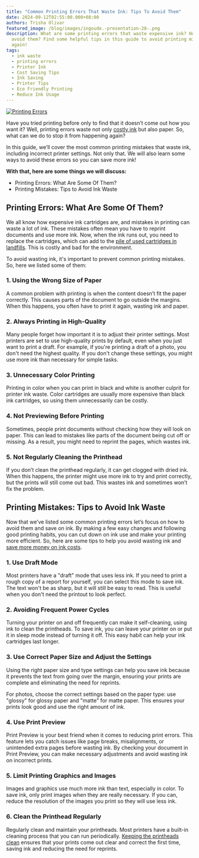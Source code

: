 ```yaml
---
title: "Common Printing Errors That Waste Ink: Tips To Avoid Them"
date: 2024-09-12T02:55:00.000+08:00
authors: Trisha Olivar
featured_image: /blog/images/ingoude.-presentation-28-.png
description: What are some printing errors that waste expensive ink? How can we
  avoid them? Find some helpful tips in this guide to avoid printing mistakes
  again!
tags:
  - ink waste
  - printing errors
  - Printer Ink
  - Cost Saving Tips
  - Ink Saving
  - Printer Tips
  - Eco Friendly Printing
  - Reduce Ink Usage
---
```

[![Printing Errors](/blog/images/ingoude.-presentation-28-.png "Common Printing Errors That Waste Ink: Tips To Avoid Them")](/blog/images/ingoude.-presentation-28-.png)

Have you tried printing before only to find that it doesn’t come out how you want it? Well, printing errors waste not only [costly ink](https://www.compandsave.com/blog/posts/why-printer-ink-is-so-expensive-factors-and-alternatives.html) but also paper. So, what can we do to stop it from happening again?

In this guide, we’ll cover the most common printing mistakes that waste ink, including incorrect printer settings. Not only that. We will also learn some ways to avoid these errors so you can save more ink!

**With that, here are some things we will discuss:**

* Printing Errors: What Are Some Of Them?
* Printing Mistakes: Tips to Avoid Ink Waste

## Printing Errors: What Are Some Of Them?

We all know how expensive ink cartridges are, and mistakes in printing can waste a lot of ink. These mistakes often mean you have to reprint documents and use more ink. Now, when the ink runs out, you need to replace the cartridges, which can add to the [pile of used cartridges in landfills](https://www.compandsave.com/blog/posts/eco-friendly-ink-cartridges-print-with-a-purpose-2024.html). This is costly and bad for the environment. 

To avoid wasting ink, it's important to prevent common printing mistakes. So, here we listed some of them:

### 1. Using the Wrong Size of Paper

A common problem with printing is when the content doesn’t fit the paper correctly. This causes parts of the document to go outside the margins. When this happens, you often have to print it again, wasting ink and paper.

### 2.  Always Printing in High-Quality

Many people forget how important it is to adjust their printer settings. Most printers are set to use high-quality prints by default, even when you just want to print a draft. For example, if you're printing a draft of a photo, you don't need the highest quality. If you don't change these settings, you might use more ink than necessary for simple tasks.

### 3. Unnecessary Color Printing

Printing in color when you can print in black and white is another culprit for printer ink waste. Color cartridges are usually more expensive than black ink cartridges, so using them unnecessarily can be costly. 

### 4. Not Previewing Before Printing

Sometimes, people print documents without checking how they will look on paper. This can lead to mistakes like parts of the document being cut off or missing. As a result, you might need to reprint the pages, which wastes ink.

### 5. Not Regularly Cleaning the Printhead

If you don’t clean the printhead regularly, it can get clogged with dried ink. When this happens, the printer might use more ink to try and print correctly, but the prints will still come out bad. This wastes ink and sometimes won’t fix the problem. 

## Printing Mistakes: Tips to Avoid Ink Waste

Now that we’ve listed some common printing errors let’s focus on how to avoid them and save on ink. By making a few easy changes and following good printing habits, you can cut down on ink use and make your printing more efficient. So, here are some tips to help you avoid wasting ink and [save more money on ink costs](https://www.compandsave.com/blog/posts/how-to-save-money-on-printer-ink-simple-tips-for-home-and-office-printing.html).

### 1. Use Draft Mode

Most printers have a "draft" mode that uses less ink. If you need to print a rough copy of a report for yourself, you can select this mode to save ink. The text won't be as sharp, but it will still be easy to read. This is useful when you don't need the printout to look perfect.

### 2. Avoiding Frequent Power Cycles

Turning your printer on and off frequently can make it self-cleaning, using ink to clean the printheads. To save ink, you can leave your printer on or put it in sleep mode instead of turning it off. This easy habit can help your ink cartridges last longer.

### 3. Use Correct Paper Size and Adjust the Settings

Using the right paper size and type settings can help you save ink because it prevents the text from going over the margin, ensuring your prints are complete and eliminating the need for reprints.

For photos, choose the correct settings based on the paper type: use "glossy" for glossy paper and "matte" for matte paper. This ensures your prints look good and use the right amount of ink.

### 4. Use Print Preview

Print Preview is your best friend when it comes to reducing print errors. This feature lets you catch issues like page breaks, misalignments, or unintended extra pages before wasting ink. By checking your document in Print Preview, you can make necessary adjustments and avoid wasting ink on incorrect prints. 

### 5. Limit Printing Graphics and Images

Images and graphics use much more ink than text, especially in color. To save ink, only print images when they are really necessary. If you can, reduce the resolution of the images you print so they will use less ink. 

### 6. Clean the Printhead Regularly

Regularly clean and maintain your printheads. Most printers have a built-in cleaning process that you can run periodically. [Keeping the printheads clean](https://www.compandsave.com/blog/posts/how-to-clean-printhead-automatic-and-manual-guide-2024.html) ensures that your prints come out clear and correct the first time, saving ink and reducing the need for reprints.
